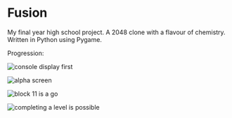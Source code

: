 # Fusion
My final year high school project. A 2048 clone with a flavour of chemistry. Written in Python using Pygame.

Progression:

![console display first](https://user-images.githubusercontent.com/17520107/31551971-6e7ea476-b036-11e7-8a96-dec4e27520b5.png)

![alpha screen](https://user-images.githubusercontent.com/17520107/31551953-62927764-b036-11e7-9a8c-83c0c7f4fbd1.png)

![block 11 is a go](https://user-images.githubusercontent.com/17520107/31551964-69615f6a-b036-11e7-8b3d-5afa222ba14f.png)

![completing a level is possible](https://user-images.githubusercontent.com/17520107/31551968-6ca08f48-b036-11e7-992d-3d467d5404d9.png)
